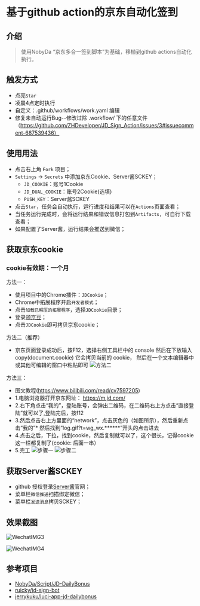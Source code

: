 # 基于github action的京东自动化签到

## 介绍


> 使用NobyDa “京东多合一签到脚本”为基础，移植到github actions自动化执行。 

## 触发方式
* 点亮`Star`
* 凌晨4点定时执行
*  自定义：.github/workflows/work.yaml 编辑
* 修复未自动运行Bug--修改过除 .workflow/ 下的任意文件（https://github.com/ZHDeveloper/JD_Sign_Action/issues/3#issuecomment-687539436）

## 使用用法
* 点击右上角 `Fork` 项目；
* `Settings` -> `Secrets` 中添加京东Cookie、Server酱SCKEY；
	- `JD_COOKIE`：账号1Cookie
	- `JD_DUAL_COOKIE`：账号2Cookie(选填)
	- `PUSH_KEY`：Server酱SCKEY
* 点击`Star`，任务会自动执行，运行进度和结果可以在`Actions`页面查看；
* 当任务运行完成时，会将运行结果和错误信息打包到`Artifacts`，可自行下载查看；
* 如果配置了Server酱，运行结果会推送到微信；

## 获取京东cookie
### cookie有效期：一个月

方法一：
* 使用项目中的Chrome插件：`JDCookie`；
* Chrome中拓展程序开启`开发者模式`；
* 点击`加载已解压的拓展程序`，选择`JDCookie`目录；
* 登录[领京豆](https://bean.m.jd.com/)；
* 点击`JDCookie`即可拷贝京东cookie；

方法二（推荐）
* 京东页面登录成功后，按F12，选择右侧工具栏中的 console 然后在下放输入 copy(document.cookie) 它会拷贝当前的 cookie， 然后在一个文本编辑器中或其他可编辑的窗口中粘贴即可
  ![方法二](https://raw.githubusercontent.com/Crazyguy2020/JD_Sign_Action/master/方法三.jpg)


方法三：
* 图文教程(https://www.bilibili.com/read/cv7597205)
* 1.电脑浏览器打开京东网址： https://m.jd.com/ 
* 2.右下角点击“我的”，登陆账号，会弹出二维码，在二维码右上方点击“直接登陆”就可以了,登陆完后，按f12
* 3.然后点击右上方里面的“network”，点击灰色的（如图所示），然后重新点击“我的”* 然后找到“log.gif?t=wg_wx.******”开头的点击进去
* 4.点击之后，下拉，找到cookie，然后复制就可以了，这个很长，记得cookie这一栏都复制了(cookie:  后面一串）
* 5.完工
  ![步骤一](https://raw.githubusercontent.com/Crazyguy2020/JD_Sign_Action/master/1.webp)
  ![步骤二](https://raw.githubusercontent.com/Crazyguy2020/JD_Sign_Action/master/2.webp)

## 获取Server酱SCKEY

* github 授权登录[Server酱](http://sc.ftqq.com/3.version)官网；
* 菜单栏`微信推送`扫描绑定微信；
* 菜单栏`发送消息`拷贝SCKEY；



## 效果截图

![WechatIMG3](./images/WechatIMG3.jpeg)

![WechatIMG4](./images/WechatIMG4.jpeg)



## 参考项目
* [NobyDa/Script/JD-DailyBonus](https://github.com/NobyDa/Script/blob/master/JD-DailyBonus/JD_DailyBonus.js)
* [ruicky/jd-sign-bot](https://github.com/ruicky/jd_sign_bot)
* [jerrykuku/luci-app-jd-dailybonus](https://github.com/jerrykuku/luci-app-jd-dailybonus)

